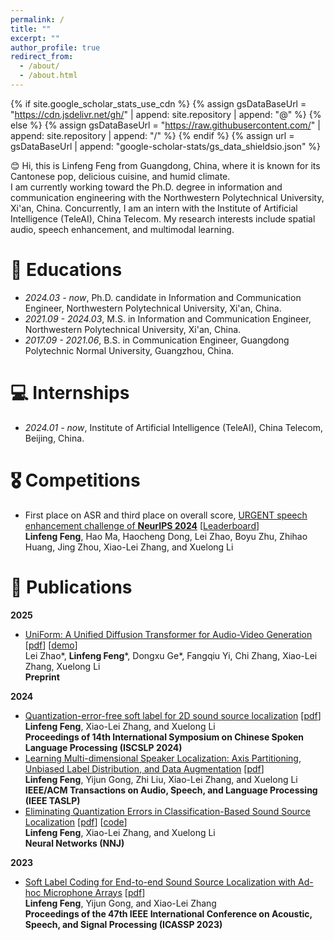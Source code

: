 ```yaml
---
permalink: /
title: ""
excerpt: ""
author_profile: true
redirect_from: 
  - /about/
  - /about.html
---
```


{% if site.google_scholar_stats_use_cdn %}
{% assign gsDataBaseUrl = "https://cdn.jsdelivr.net/gh/" | append: site.repository | append: "@" %}
{% else %}
{% assign gsDataBaseUrl = "https://raw.githubusercontent.com/" | append: site.repository | append: "/" %}
{% endif %}
{% assign url = gsDataBaseUrl | append: "google-scholar-stats/gs_data_shieldsio.json" %}

<span class='anchor' id='about-me'></span>

😊 Hi, this is Linfeng Feng from Guangdong, China, where it is known for its Cantonese pop, delicious cuisine, and humid climate.  
I am currently working toward the Ph.D. degree in information and communication engineering with the Northwestern Polytechnical University, Xi'an, China. Concurrently, I am an intern with the Institute of Artificial Intelligence (TeleAI), China Telecom. My research interests include spatial audio, speech enhancement, and multimodal learning.


# 🏫 Educations
- *2024.03 - now*, Ph.D. candidate in Information and Communication Engineer, Northwestern Polytechnical University, Xi'an, China.
- *2021.09 - 2024.03*, M.S. in Information and Communication Engineer, Northwestern Polytechnical University, Xi'an, China.
- *2017.09 - 2021.06*, B.S. in Communication Engineer, Guangdong Polytechnic Normal University, Guangzhou, China.

# 💻 Internships
- *2024.01 - now*, Institute of Artificial Intelligence (TeleAI), China Telecom, Beijing, China.

# 🎖️ Competitions
- First place on ASR and third place on overall score, [URGENT speech enhancement challenge of **NeurIPS 2024**](https://urgent-challenge.github.io/urgent2024/) [[Leaderboard](https://urgent-challenge.com/competitions/5#final_results)]  
  **Linfeng Feng**, Hao Ma, Haocheng Dong, Lei Zhao, Boyu Zhu, Zhihao Huang, Jing Zhou, Xiao-Lei Zhang, and Xuelong Li  

# 📝 Publications

**2025**
- [UniForm: A Unified Diffusion Transformer for Audio-Video Generation](https://arxiv.org/abs/2502.03897) [[pdf](https://arxiv.org/pdf/2502.03897)] [[demo](https://uniform-t2av.github.io/)]  
  Lei Zhao*, **Linfeng Feng***, Dongxu Ge*, Fangqiu Yi, Chi Zhang, Xiao-Lei Zhang, Xuelong Li   
  **Preprint**
  
**2024**
- [Quantization-error-free soft label for 2D sound source localization](https://ieeexplore.ieee.org/abstract/document/10800169) [[pdf](http://www.xiaolei-zhang.net/papers/Feng,%20Zhang,%20Li%20-%202024%20-%20Quantization-Error-Free%20Soft%20Label%20for%202D%20Sound%20Source%20Localization.pdf)]  
  **Linfeng Feng**, Xiao-Lei Zhang, and Xuelong Li  
  **Proceedings of 14th International Symposium on Chinese Spoken Language Processing (ISCSLP 2024)**
- [Learning Multi-dimensional Speaker Localization: Axis Partitioning, Unbiased Label Distribution, and Data Augmentation](https://ieeexplore.ieee.org/document/10609831) [[pdf](http://www.xiaolei-zhang.net/papers/Feng%20et%20al.%20-%202024%20-%20Learning%20Multi-Dimensional%20Speaker%20Localization%20Axis%20Partitioning%20,%20Unbiased%20Label%20Distribution%20,%20and%20Data%20Augment.pdf)]   
  **Linfeng Feng**, Yijun Gong, Zhi Liu, Xiao-Lei Zhang, and Xuelong Li  
  **IEEE/ACM Transactions on Audio, Speech, and Language Processing (IEEE TASLP)**
- [Eliminating Quantization Errors in Classification-Based Sound Source Localization](https://www.sciencedirect.com/science/article/pii/S0893608024006038) [[pdf](http://www.xiaolei-zhang.net/papers/Feng,%20Zhang,%20Li%20-%202025%20-%20Eliminating%20quantization%20errors%20in%20classification-based%20sound%20source%20localization.pdf)] [[code](https://github.com/linfeng-feng/ULD)]  
  **Linfeng Feng**, Xiao-Lei Zhang, and Xuelong Li  
  **Neural Networks (NNJ)**

**2023**
- [Soft Label Coding for End-to-end Sound Source Localization with Ad-hoc Microphone Arrays](https://ieeexplore.ieee.org/abstract/document/10094647) [[pdf](http://www.xiaolei-zhang.net/papers/Feng,%20Gong,%20Zhang%20-%202023%20-%20SOFT%20LABEL%20CODING%20FOR%20END-TO-END%20SOUND%20SOURCE%20LOCALIZATION%20WITH%20AD-HOC%20MICROPHONE%20ARRAYS%20Linfeng%20Feng%20,%20Yijun.pdf)]  
  **Linfeng Feng**, Yijun Gong, and Xiao-Lei Zhang  
  **Proceedings of the 47th IEEE International Conference on Acoustic, Speech, and Signal Processing (ICASSP 2023)**
